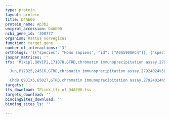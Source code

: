 ```yaml
---
type: protein
layout: protein
title: D4AE00
protein_name: Ap3b2
uniprot_accession: D4AE00
ncbi_gene_id: '308777'
organism: Rattus norvegicus
function: target gene
number_of_interactions: '3'
orthologs: '[{"species": "Homo sapiens", "id": ["A0A590UKC4"]}, {"species": "Danio rerio", "id": ["A0A0G2KQL4"]}, {"species": "Mus musculus", "id": ["<a href=\"/protein/q9jme5\">Q9JME5</a>"]}, {"species": "Caenorhabditis elegans", "id": ["O45718"]}, {"species": "Drosophila melanogaster", "id": ["<a href=\"/protein/q9w4k1\">Q9W4K1</a>"]}]'
jaspar_matrices: ''
tfs: 'Mlxipl,Q8VIP2,171078,GTRD,chromatin immunoprecipitation assay,27924024%5Buid%5D,No

  Jun,P17325,24516,GTRD,chromatin immunoprecipitation assay,27924024%5Buid%5D,No

  Chd8,Q9JIX5,65027,GTRD,chromatin immunoprecipitation assay,27924024%5Buid%5D,No'
targets: ''
tfs_download: TFLink_tfs_of_D4AE00.tsv
targets_download: ''
bindingSites_download: ''
binding_sites_ls: ''

---
```

